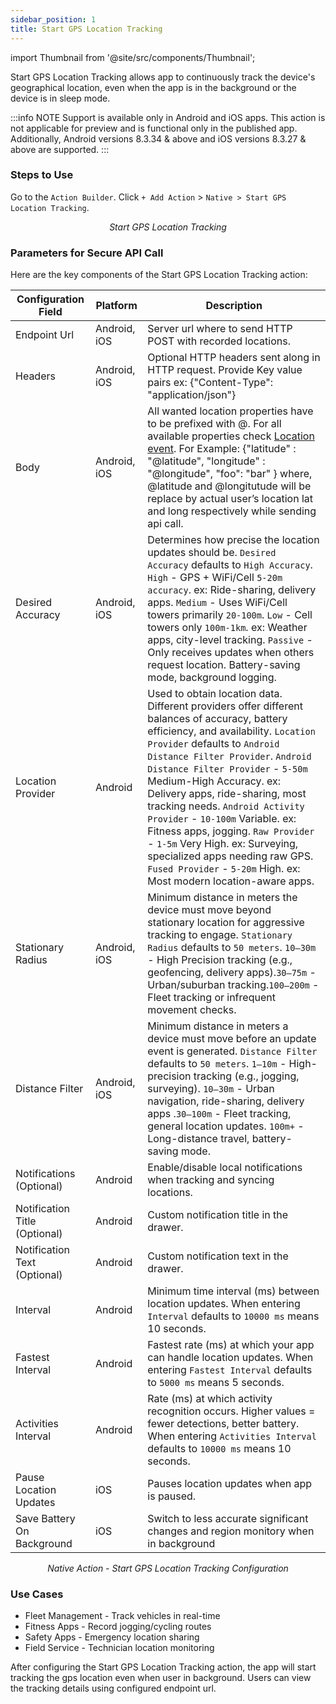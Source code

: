 ```yaml
---
sidebar_position: 1
title: Start GPS Location Tracking
---
```


import Thumbnail from '@site/src/components/Thumbnail';

Start GPS Location Tracking allows app to continuously track the device's geographical location, even when the app is in the background or the device is in sleep mode.

:::info NOTE
Support is available only in Android and iOS apps. This action is not applicable for preview and is functional only in the published app. Additionally, Android versions 8.3.34 & above and iOS versions 8.3.27 & above are supported.
:::

### Steps to Use 

 Go to the `Action Builder`. Click `+ Add Action` > `Native > Start GPS Location Tracking`.

<figure>
<Thumbnail src="/img/reference/actionflow-blocks/start-gps-location-tracking/start-gps-location-tracking.png" alt="Start GPS Location Tracking" />
<figcaption align='center'><i>Start GPS Location Tracking</i></figcaption>
</figure>



### Parameters for Secure API Call

Here are the key components of the Start GPS Location Tracking action:

| Configuration Field         | Platform | Description                                                                                                                                       |
|----------------------------|----------|---------------------------------------------------------------------------------------------------------------------------------------------------|
| Endpoint Url               | Android, iOS     | Server url where to send HTTP POST with recorded locations.                                                                                      |
| Headers                    | Android, iOS     | Optional HTTP headers sent along in HTTP request. Provide Key value pairs ex: {"Content-Type": "application/json"}                              |
| Body                       | Android, iOS     | All wanted location properties have to be prefixed with @. For all available properties check [Location event](https://haylltd.github.io/cordova-background-geolocation-plugin/events#location-event). For Example: {"latitude" : "@latitude", "longitude" : "@longitude", "foo": "bar" } where, @latitude and @longitutude will be replace by actual user’s location lat and long respectively while sending api call.                    |
| Desired Accuracy           | Android, iOS     | Determines how precise the location updates should be. `Desired Accuracy` defaults to `High Accuracy`. `High` - GPS + WiFi/Cell `5-20m accuracy`. ex: Ride-sharing, delivery apps. `Medium` - Uses WiFi/Cell towers primarily `20-100m`. `Low` - Cell towers only `100m-1km`. ex: Weather apps, city-level tracking. `Passive` - Only receives updates when others request location. Battery-saving mode, background logging.|
| Location Provider          | Android  | Used to obtain location data. Different providers offer different balances of accuracy, battery efficiency, and availability. `Location Provider` defaults to `Android Distance Filter Provider`.  `Android Distance Filter Provider` - `5-50m` Medium-High Accuracy. ex: Delivery apps, ride-sharing, most tracking needs. `Android Activity Provider` - `10-100m` Variable. ex: Fitness apps, jogging. `Raw Provider` - `1-5m` Very High. ex: Surveying, specialized apps needing raw GPS. `Fused Provider` - `5-20m` High. ex: Most modern location-aware apps.                  |
| Stationary Radius          | Android, iOS     | Minimum distance in meters the device must move beyond stationary location for aggressive tracking to engage. `Stationary Radius` defaults to `50 meters`. `10–30m` - High Precision tracking (e.g., geofencing, delivery apps).`30–75m` - Urban/suburban tracking.`100–200m` - Fleet tracking or infrequent movement checks.                                  |
| Distance Filter            | Android, iOS     | Minimum distance in meters a device must move before an update event is generated. `Distance Filter` defaults to `50 meters`. `1–10m` - High-precision tracking (e.g., jogging, surveying). `10–30m` - Urban navigation, ride-sharing, delivery apps .`30–100m` - Fleet tracking, general location updates. `100m+` - Long-distance travel, battery-saving mode.                                                               |
| Notifications (Optional)             | Android  | Enable/disable local notifications when tracking and syncing locations.                                                                          |
| Notification Title (Optional)        | Android  | Custom notification title in the drawer.                                                                                                         |
| Notification Text (Optional)         | Android  | Custom notification text in the drawer.                                                                                                          |
| Interval                   | Android  | Minimum time interval (ms) between location updates.  When entering `Interval` defaults to `10000 ms` means 10 seconds.                                                                                             |
| Fastest Interval           | Android  | Fastest rate (ms) at which your app can handle location updates. When entering `Fastest Interval` defaults to `5000 ms` means 5 seconds.                                                                                |
| Activities Interval        | Android  | Rate (ms) at which activity recognition occurs. Higher values = fewer detections, better battery. When entering `Activities Interval` defaults to `10000 ms` means 10 seconds.                                                |
| Pause Location Updates     | iOS      | Pauses location updates when app is paused.                                                                                                      |
| Save Battery On Background | iOS      | Switch to less accurate significant changes and region monitory when in background                                                     |


<figure>
<Thumbnail src="/img/reference/actionflow-blocks/start-gps-location-tracking/start-gps-config.png" alt="Start GPS Location Tracking Configuration" />
<figcaption align='center'><i>Native Action - Start GPS Location Tracking Configuration</i></figcaption>
</figure>


### Use Cases
 * Fleet Management - Track vehicles in real-time
 * Fitness Apps - Record jogging/cycling routes
 * Safety Apps - Emergency location sharing
 * Field Service - Technician location monitoring

After configuring the Start GPS Location Tracking action, the app will start tracking the gps location even when user in background. Users can
view the tracking details using configured endpoint url.
